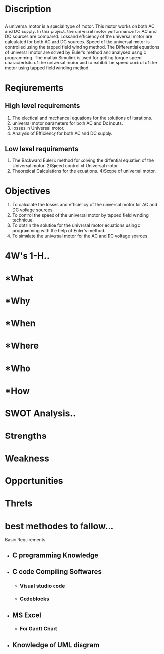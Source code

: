 # Discription
## 
A universal motor is a special type of motor. This motor works on both AC and DC supply.
In this project, the universal motor performance for AC and DC sources are compared.
Lossand efficiency of the universal motor are calculated for both AC and DC sources. Speed of
the universal motor is controlled using the tapped field winding method. The Differential
equations of universal motor are solved by Euler's method and analysed using c
programming. The matlab Simulink is used for getting torque speed characteristic of the
universal motor and to exhibit the speed control of the motor using tapped field winding
method.

# Reqiurements

## High level requirements
1) The electical and mechancal equations for the solutions of itarations.
2) universal motor parameters for both AC and Dc inputs.
3) losses in Universal motor.
4) Analysis of Efficiency for both AC and DC supply.

## Low level requirements
1) The Backward Euler’s method for solving the diffential equation of the Universal motor.
2)Speed control of Universal motor
3) Theoretical Calculations for the equations.
4)Scope of universal motor.

# Objectives

1) To calculate the losses and efficiency of the universal motor for AC and DC voltage sources.
2) To control the speed of the universal motor by tapped field winding technique.
3) To obtain the solution for the universal motor equations using c programming with the help of Euler's method.
4) To simulate the universal motor for the AC and DC voltage sources.

# 4W's 1-H..

 # *What
 # *Why
 # *When
 # *Where
 # *Who
 # *How
# SWOT Analysis..
  # Strengths
  # Weakness
  # Opportunities
  # Threts
# best methodes to fallow...
  Basic Requirements
- ## C programming Knowledge
- ## C code Compiling Softwares
    - ###  Visual studio code 
    - ###  Codeblocks
- ##  MS Excel
   - ### For Gantt Chart
- ## Knowledge of UML diagram
